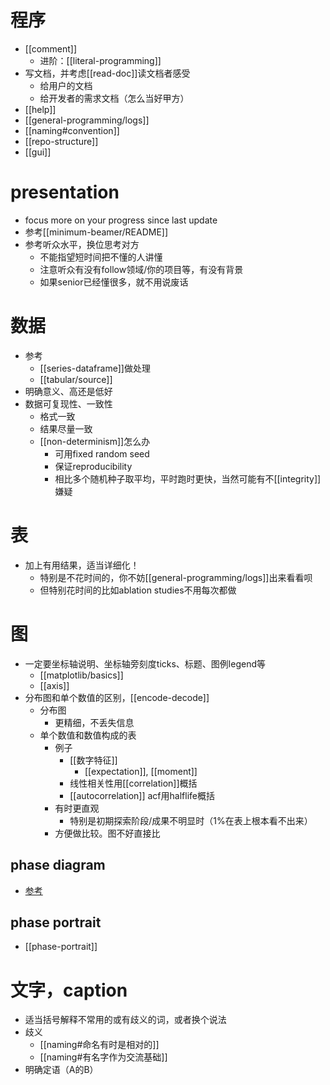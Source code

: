 # 程序
- [[comment]]
  - 进阶：[[literal-programming]]
- 写文档，并考虑[[read-doc]]读文档者感受
  - 给用户的文档
  - 给开发者的需求文档（怎么当好甲方）
- [[help]]
- [[general-programming/logs]]
- [[naming#convention]]
- [[repo-structure]]
- [[gui]]
# presentation
- focus more on your progress since last update
- 参考[[minimum-beamer/README]]
- 参考听众水平，换位思考对方
  - 不能指望短时间把不懂的人讲懂
  - 注意听众有没有follow领域/你的项目等，有没有背景
  - 如果senior已经懂很多，就不用说废话
# 数据
- 参考
  - [[series-dataframe]]做处理
  - [[tabular/source]]
- 明确意义、高还是低好
- 数据可复现性、一致性
  - 格式一致
  - 结果尽量一致
  - [[non-determinism]]怎么办
    - 可用fixed random seed
    - 保证reproducibility
    - 相比多个随机种子取平均，平时跑时更快，当然可能有不[[integrity]]嫌疑
# 表
- 加上有用结果，适当详细化！
  - 特别是不花时间的，你不妨[[general-programming/logs]]出来看看呗
  - 但特别花时间的比如ablation studies不用每次都做
# 图
- 一定要坐标轴说明、坐标轴旁刻度ticks、标题、图例legend等
  - [[matplotlib/basics]]
  - [[axis]]
- 分布图和单个数值的区别，[[encode-decode]]
  - 分布图
    - 更精细，不丢失信息
  - 单个数值和数值构成的表
    - 例子
      - [[数字特征]]
        - [[expectation]], [[moment]]
      - 线性相关性用[[correlation]]概括
      - [[autocorrelation]] acf用halflife概括
    - 有时更直观
      - 特别是初期探索阶段/成果不明显时（1%在表上根本看不出来）
    - 方便做比较。图不好直接比
## phase diagram
- [参考](https://en.wikipedia.org/wiki/Phase_diagram)
## phase portrait
- [[phase-portrait]]
# 文字，caption
- 适当括号解释不常用的或有歧义的词，或者换个说法
- 歧义
  - [[naming#命名有时是相对的]]
  - [[naming#有名字作为交流基础]]
- 明确定语（A的B）